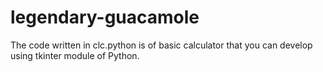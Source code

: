 # legendary-guacamole
The code written in clc.python is of basic calculator that you can develop using tkinter module of Python.

